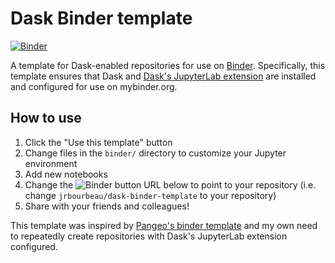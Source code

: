 # Dask Binder template

[![Binder](https://mybinder.org/badge_logo.svg)](https://mybinder.org/v2/gh/jrbourbeau/dask-binder-template/master?urlpath=lab)

A template for Dask-enabled repositories for use on [Binder](https://mybinder.org/). Specifically, this template ensures that Dask and [Dask's JupyterLab extension](https://github.com/dask/dask-labextension) are installed and configured for use on mybinder.org.

## How to use

1. Click the "Use this template" button
2. Change files in the ``binder/`` directory to customize your Jupyter environment
3. Add new notebooks
4. Change the ![Binder](https://mybinder.org/badge_logo.svg) button URL below to point to your repository (i.e. change `jrbourbeau/dask-binder-template` to your repository)
5. Share with your friends and colleagues!

This template was inspired by [Pangeo's binder template](https://github.com/pangeo-data/pangeo-binder-template) and my own need to repeatedly create repositories with Dask's JupyterLab extension configured.
